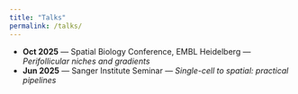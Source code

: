 ```yaml
---
title: "Talks"
permalink: /talks/
---
```


- **Oct 2025** — Spatial Biology Conference, EMBL Heidelberg — *Perifollicular niches and gradients*
- **Jun 2025** — Sanger Institute Seminar — *Single-cell to spatial: practical pipelines*